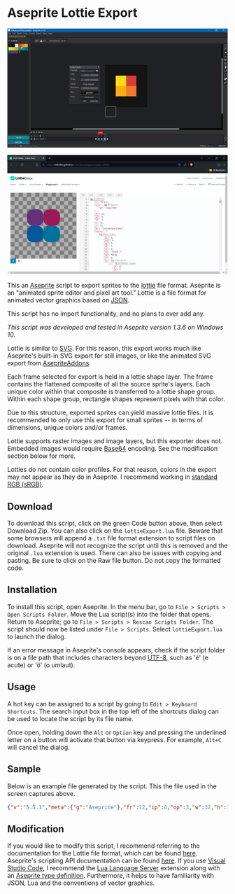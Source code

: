 # Aseprite Lottie Export

![Screen Cap 0](screenCap0.png)

![Screen Cap 1](screenCap1.png)

This an [Aseprite](https://www.aseprite.org/) script to export sprites to the [lottie](https://lottiefiles.com/) file format. Aseprite is an "animated sprite editor and pixel art tool." Lottie is a file format for animated vector graphics based on [JSON](https://en.wikipedia.org/wiki/JSON).

This script has no import functionality, and no plans to ever add any.

*This script was developed and tested in Aseprite version 1.3.6 on Windows 10.*

Lottie is similar to [SVG](https://en.wikipedia.org/wiki/SVG). For this reason, this export works much like Aseprite's built-in SVG export for still images, or like the animated SVG export from [AsepriteAddons](https://github.com/behreajj/AsepriteAddons).

Each frame selected for export is held in a lottie shape layer. The frame contains the flattened composite of all the source sprite's layers. Each unique color within that composite is transferred to a lottie shape group. Within each shape group, rectangle shapes represent pixels with that color.

Due to this structure, exported sprites can yield massive lottie files. It is recommended to only use this export for small sprites -- in terms of dimensions, unique colors and/or frames.

Lottie supports raster images and image layers, but this exporter does not. Embedded images would require [Base64](https://en.wikipedia.org/w/index.php?title=Base64) encoding. See the modification section below for more.

Lotties do not contain color profiles. For that reason, colors in the export may not appear as they do in Aseprite. I recommend working in [standard RGB (sRGB)](https://en.wikipedia.org/wiki/SRGB).

## Download

To download this script, click on the green Code button above, then select Download Zip. You can also click on the `lottieExport.lua` file. Beware that some browsers will append a `.txt` file format extension to script files on download. Aseprite will not recognize the script until this is removed and the original `.lua` extension is used. There can also be issues with copying and pasting. Be sure to click on the Raw file button. Do not copy the formatted code.

## Installation

To install this script, open Aseprite. In the menu bar, go to `File > Scripts > Open Scripts Folder`. Move the Lua script(s) into the folder that opens. Return to Aseprite; go to `File > Scripts > Rescan Scripts Folder`. The script should now be listed under `File > Scripts`. Select `lottieExport.lua` to launch the dialog.

If an error message in Aseprite's console appears, check if the script folder is on a file path that includes characters beyond [UTF-8](https://en.wikipedia.org/wiki/UTF-8), such as 'é' (e acute) or 'ö' (o umlaut).

## Usage

A hot key can be assigned to a script by going to `Edit > Keyboard Shortcuts`. The search input box in the top left of the shortcuts dialog can be used to locate the script by its file name.

Once open, holding down the `Alt` or `Option` key and pressing the underlined letter on a button will activate that button via keypress. For example, `Alt+C` will cancel the dialog.

## Sample

Below is an example file generated by the script. This the file used in the screen captures above.

```json
{"v":"5.5.1","meta":{"g":"Aseprite"},"fr":12,"ip":0,"op":3,"w":32,"h":32,"nm":"lottieExportTest","layers":[{"ty":4,"ind":2,"ip":0,"op":1,"st":0,"nm":"Frame 2","hd":false,"bm":0,"ks":{"r":{"a":0,"k":0},"a":{"a":0,"k":[8.0,8.0]},"p":{"a":0,"k":[16.0,16.0]},"o":{"a":0,"k":100}},"shapes":[{"ty":"gr","nm":"86c23c","it":[{"ty":"rc","p":{"a":0,"k":[4.0,4.0]},"s":{"a":0,"k":[8,8]},"r":{"a":0,"k":3}},{"ty":"fl","o":{"a":0,"k":100},"c":{"a":0,"k":[0.5255,0.7608,0.2353]}},{"ty":"tr","a":{"a":0,"k":[0.0,0.0]},"p":{"a":0,"k":[0.0,0.0]},"o":{"a":0,"k":100}}]},{"ty":"gr","nm":"039d69","it":[{"ty":"rc","p":{"a":0,"k":[12.0,4.0]},"s":{"a":0,"k":[8,8]},"r":{"a":0,"k":3}},{"ty":"fl","o":{"a":0,"k":100},"c":{"a":0,"k":[0.0118,0.6157,0.4118]}},{"ty":"tr","a":{"a":0,"k":[0.0,0.0]},"p":{"a":0,"k":[0.0,0.0]},"o":{"a":0,"k":100}}]},{"ty":"gr","nm":"cadb1d","it":[{"ty":"rc","p":{"a":0,"k":[4.0,12.0]},"s":{"a":0,"k":[8,8]},"r":{"a":0,"k":3}},{"ty":"fl","o":{"a":0,"k":100},"c":{"a":0,"k":[0.7922,0.8588,0.1137]}},{"ty":"tr","a":{"a":0,"k":[0.0,0.0]},"p":{"a":0,"k":[0.0,0.0]},"o":{"a":0,"k":100}}]},{"ty":"gr","nm":"008e96","it":[{"ty":"rc","p":{"a":0,"k":[12.0,12.0]},"s":{"a":0,"k":[8,8]},"r":{"a":0,"k":3}},{"ty":"fl","o":{"a":0,"k":100},"c":{"a":0,"k":[0.0000,0.5569,0.5882]}},{"ty":"tr","a":{"a":0,"k":[0.0,0.0]},"p":{"a":0,"k":[0.0,0.0]},"o":{"a":0,"k":100}}]}]},{"ty":4,"ind":1,"ip":1,"op":2,"st":0,"nm":"Frame 3","hd":false,"bm":0,"ks":{"r":{"a":0,"k":0},"a":{"a":0,"k":[8.0,8.0]},"p":{"a":0,"k":[16.0,16.0]},"o":{"a":0,"k":100}},"shapes":[{"ty":"gr","nm":"623179","it":[{"ty":"rc","p":{"a":0,"k":[4.0,4.0]},"s":{"a":0,"k":[8,8]},"r":{"a":0,"k":3}},{"ty":"fl","o":{"a":0,"k":100},"c":{"a":0,"k":[0.3843,0.1922,0.4745]}},{"ty":"tr","a":{"a":0,"k":[0.0,0.0]},"p":{"a":0,"k":[0.0,0.0]},"o":{"a":0,"k":100}}]},{"ty":"gr","nm":"991b58","it":[{"ty":"rc","p":{"a":0,"k":[12.0,4.0]},"s":{"a":0,"k":[8,8]},"r":{"a":0,"k":3}},{"ty":"fl","o":{"a":0,"k":100},"c":{"a":0,"k":[0.6000,0.1059,0.3451]}},{"ty":"tr","a":{"a":0,"k":[0.0,0.0]},"p":{"a":0,"k":[0.0,0.0]},"o":{"a":0,"k":100}}]},{"ty":"gr","nm":"025a9c","it":[{"ty":"rc","p":{"a":0,"k":[4.0,12.0]},"s":{"a":0,"k":[8,8]},"r":{"a":0,"k":3}},{"ty":"fl","o":{"a":0,"k":100},"c":{"a":0,"k":[0.0078,0.3529,0.6118]}},{"ty":"tr","a":{"a":0,"k":[0.0,0.0]},"p":{"a":0,"k":[0.0,0.0]},"o":{"a":0,"k":100}}]},{"ty":"gr","nm":"00739c","it":[{"ty":"rc","p":{"a":0,"k":[12.0,12.0]},"s":{"a":0,"k":[8,8]},"r":{"a":0,"k":3}},{"ty":"fl","o":{"a":0,"k":100},"c":{"a":0,"k":[0.0000,0.4510,0.6118]}},{"ty":"tr","a":{"a":0,"k":[0.0,0.0]},"p":{"a":0,"k":[0.0,0.0]},"o":{"a":0,"k":100}}]}]},{"ty":4,"ind":0,"ip":2,"op":3,"st":0,"nm":"Frame 4","hd":false,"bm":0,"ks":{"r":{"a":0,"k":0},"a":{"a":0,"k":[8.0,8.0]},"p":{"a":0,"k":[16.0,16.0]},"o":{"a":0,"k":100}},"shapes":[{"ty":"gr","nm":"fddd19","it":[{"ty":"rc","p":{"a":0,"k":[4.0,4.0]},"s":{"a":0,"k":[8,8]},"r":{"a":0,"k":3}},{"ty":"fl","o":{"a":0,"k":100},"c":{"a":0,"k":[0.9922,0.8667,0.0980]}},{"ty":"tr","a":{"a":0,"k":[0.0,0.0]},"p":{"a":0,"k":[0.0,0.0]},"o":{"a":0,"k":100}}]},{"ty":"gr","nm":"dc3a3a","it":[{"ty":"rc","p":{"a":0,"k":[12.0,4.0]},"s":{"a":0,"k":[8,8]},"r":{"a":0,"k":3}},{"ty":"fl","o":{"a":0,"k":100},"c":{"a":0,"k":[0.8627,0.2275,0.2275]}},{"ty":"tr","a":{"a":0,"k":[0.0,0.0]},"p":{"a":0,"k":[0.0,0.0]},"o":{"a":0,"k":100}}]},{"ty":"gr","nm":"feae14","it":[{"ty":"rc","p":{"a":0,"k":[4.0,12.0]},"s":{"a":0,"k":[8,8]},"r":{"a":0,"k":3}},{"ty":"fl","o":{"a":0,"k":100},"c":{"a":0,"k":[0.9961,0.6824,0.0784]}},{"ty":"tr","a":{"a":0,"k":[0.0,0.0]},"p":{"a":0,"k":[0.0,0.0]},"o":{"a":0,"k":100}}]},{"ty":"gr","nm":"f27a2a","it":[{"ty":"rc","p":{"a":0,"k":[12.0,12.0]},"s":{"a":0,"k":[8,8]},"r":{"a":0,"k":3}},{"ty":"fl","o":{"a":0,"k":100},"c":{"a":0,"k":[0.9490,0.4784,0.1647]}},{"ty":"tr","a":{"a":0,"k":[0.0,0.0]},"p":{"a":0,"k":[0.0,0.0]},"o":{"a":0,"k":100}}]}]}]}
```

## Modification

If you would like to modify this script, I recommend referring to the documentation for the Lottie file format, which can be found [here](https://lottiefiles.github.io/lottie-docs/). Aseprite's scripting API documentation can be found [here](https://aseprite.org/api/). If you use [Visual Studio Code](https://code.visualstudio.com/), I recommend the [Lua Language Server](https://github.com/LuaLS/lua-language-server) extension along with an [Aseprite type definition](https://github.com/behreajj/aseprite-type-definition). Furthermore, it helps to have familiarity with JSON, Lua and the conventions of vector graphics.